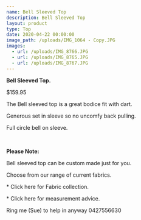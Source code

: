 ```yaml
---
name: Bell Sleeved Top
description: Bell Sleeved Top
layout: product
type: Top
date: 2020-04-22 00:00:00
image_path: /uploads/IMG_1064 - Copy.JPG
images:
  - url: /uploads/IMG_8766.JPG
  - url: /uploads/IMG_8765.JPG
  - url: /uploads/IMG_8767.JPG
---
```


**Bell Sleeved Top.**

$159.95

The Bell sleeved top is a great bodice fit with dart.

Generous set in sleeve so no uncomfy back pulling.

Full circle bell on sleeve.

&nbsp;

**Please Note:**

Bell sleeved top can be custom made just for you.

Choose from our range of current fabrics.

\* Click here for Fabric collection.

\* Click here for measurement advice.

Ring me (Sue) to help in anyway 0427556630